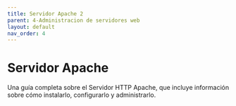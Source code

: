 ```yaml
---
title: Servidor Apache 2
parent: 4-Administracion de servidores web
layout: default
nav_order: 4
---
```


# Servidor Apache

Una guía completa sobre el Servidor HTTP Apache, que incluye información sobre cómo instalarlo, configurarlo y administrarlo.

